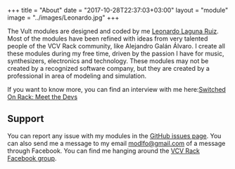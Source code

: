+++
title = "About"
date = "2017-10-28T22:37:03+03:00"
layout = "module"
image = "../images/Leonardo.jpg"
+++


The Vult modules are designed and coded by me [Leonardo Laguna Ruiz](http://modlfo.github.io). Most of the modules have been refined with ideas from very talented people of the VCV Rack community, like Alejandro Galán Álvaro. I create all these modules during my free time, driven by the passion I have for music, synthesizers, electronics and technology. These modules may not be created by a recognized software company, but they are created by a professional in area of modeling and simulation.

If you want to know more, you can find an interview with me here:[Switched On Rack: Meet the Devs](http://www.switchedonrack.com/meet-the-devs-vult.html)

## Support

You can report any issue with my modules in the [GitHub issues page](https://github.com/modlfo/VultModules/issues). You can also send me a message to my email [modlfo@gmail.com](mailto:modlfo@gmail.com) of a message through Facebook. You can find me hanging around the [VCV Rack Facebook group](https://www.facebook.com/groups/vcvrack/).


